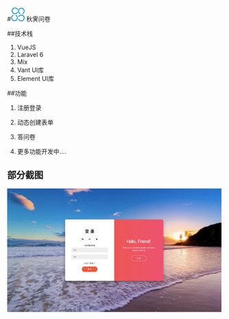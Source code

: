#<img src="public/images/logo.png" alt="logo" style="zoom: 25%;" /> 秋霁问卷

##技术栈

1. VueJS
2. Laravel 6
3. Mix
4. Vant UI库
5. Element UI库




##功能

1. 注册登录

2. 动态创建表单

3. 答问卷

4. 更多功能开发中....

   

## 部分截图

<img src="screenshot/login.jpeg" alt="login" style="zoom:50%;" />
